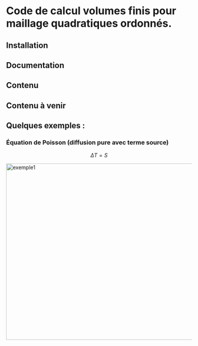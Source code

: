 # Code de calcul volumes finis pour maillage quadratiques ordonnés.

## Installation


## Documentation 

## Contenu 


## Contenu à venir


## Quelques exemples : 

### Équation de Poisson (diffusion pure avec terme source)

$$
\Delta T = S
$$


<img width="772" height="477" alt="exemple1" src="https://github.com/user-attachments/assets/778e2147-fa71-4951-bce9-fe065a736129" />
